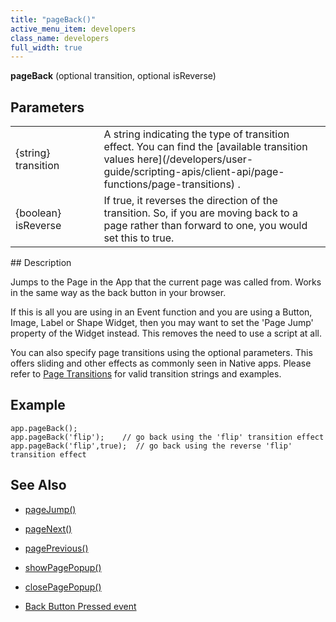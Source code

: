 ```yaml
---
title: "pageBack()"
active_menu_item: developers
class_name: developers
full_width: true
---
```



**pageBack** (optional transition, optional isReverse)

## Parameters

<table>
<tr>
<td width="164">
{string} transition

</td>
<td width="12">
</td>
<td width="717">
A string indicating the type of transition effect. You can find the [available transition values here](/developers/user-guide/scripting-apis/client-api/page-functions/page-transitions) .

</td>
</tr>
<tr>
<td width="164">
{boolean} isReverse

</td>
<td width="12">
</td>
<td width="717">
If true, it reverses the direction of the transition. So, if you are moving back to a page rather than forward to one, you would set this to true.

</td>
</tr>
</table>
## Description

Jumps to the Page in the App that the current page was called from. Works in the same way as the back button in your browser.

If this is all you are using in an Event function and you are using a Button, Image, Label or Shape Widget, then you may want to set the 'Page Jump' property of the Widget instead. This removes the need to use a script at all.

You can also specify page transitions using the optional parameters. This offers sliding and other effects as commonly seen in Native apps. Please refer to [Page Transitions](/developers/user-guide/scripting-apis/client-api/page-functions/page-transitions) for valid transition strings and examples.

## Example

    app.pageBack();
    app.pageBack('flip');    // go back using the 'flip' transition effect
    app.pageBack('flip',true);  // go back using the reverse 'flip' transition effect
   

## See Also

 - [pageJump()](/developers/user-guide/scripting-apis/client-api/page-functions/pagejump)

 - [pageNext()](/developers/user-guide/scripting-apis/client-api/page-functions/pagenext)

 - [pagePrevious()](/developers/user-guide/scripting-apis/client-api/page-functions/pageprevious)

 - [showPagePopup()](/developers/user-guide/scripting-apis/client-api/page-functions/showpagepopup)

 - [closePagePopup()](/developers/user-guide/scripting-apis/client-api/page-functions/closepagepopup)

 - [Back Button Pressed event](/developers/user-guide/product-guide/widget-properties-events/events/event-reference-list/mobile-native-app-events)

